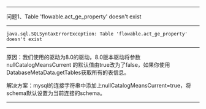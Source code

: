 ***
问题1、Table 'flowable.act_ge_property' doesn't exist
***
```shell
java.sql.SQLSyntaxErrorException: Table 'flowable.act_ge_property' doesn't exist
```
***
原因：我们使用的驱动为8.0的驱动，8.0版本驱动将参数 nullCatalogMeansCurrent 的默认值由true改为了false，如果你使用DatabaseMetaData.getTables获取所有的表信息。

解决方案：mysql的连接字符串中添加上nullCatalogMeansCurrent=true，将schema默认设置为当前连接的schema。
***